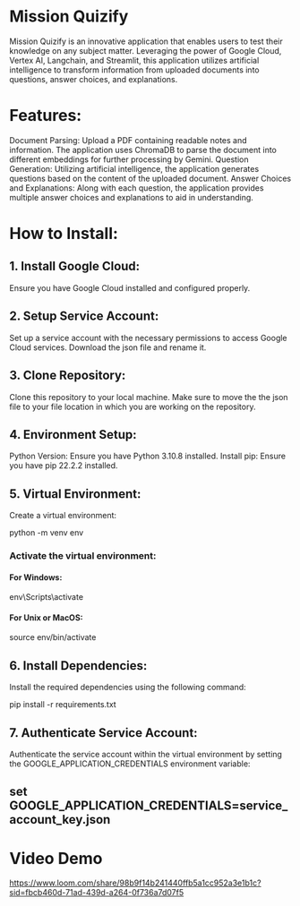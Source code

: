 # Mission Quizify
Mission Quizify is an innovative application that enables users to test their knowledge on any subject matter. Leveraging the power of Google Cloud, Vertex AI, Langchain, and Streamlit, this application utilizes artificial intelligence to transform information from uploaded documents into questions, answer choices, and explanations.

# Features:
Document Parsing: Upload a PDF containing readable notes and information. The application uses ChromaDB to parse the document into different embeddings for further processing by Gemini.
Question Generation: Utilizing artificial intelligence, the application generates questions based on the content of the uploaded document.
Answer Choices and Explanations: Along with each question, the application provides multiple answer choices and explanations to aid in understanding.

# How to Install:
## 1. Install Google Cloud:
Ensure you have Google Cloud installed and configured properly.

## 2. Setup Service Account:
Set up a service account with the necessary permissions to access Google Cloud services. Download the json file and rename it.

## 3. Clone Repository:
Clone this repository to your local machine. Make sure to move the the json file to your file location in which you are working on the repository.

## 4. Environment Setup:
Python Version: Ensure you have Python 3.10.8 installed.
Install pip: Ensure you have pip 22.2.2 installed.
## 5. Virtual Environment:
Create a virtual environment:

python -m venv env

### Activate the virtual environment:

#### For Windows:
env\Scripts\activate

#### For Unix or MacOS:
source env/bin/activate

## 6. Install Dependencies:
Install the required dependencies using the following command:

pip install -r requirements.txt
## 7. Authenticate Service Account:
Authenticate the service account within the virtual environment by setting the GOOGLE_APPLICATION_CREDENTIALS environment variable:

## set GOOGLE_APPLICATION_CREDENTIALS=service_account_key.json



# Video Demo
https://www.loom.com/share/98b9f14b241440ffb5a1cc952a3e1b1c?sid=fbcb460d-71ad-439d-a264-0f736a7d07f5 

